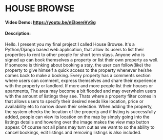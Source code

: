 # HOUSE BROWSE
#### Video Demo:  <https://youtu.be/nEIpereVvSg>
#### Description:
Hello. I present you my final project I called House Browse. It's a Python/Django based web application, that allow its users to list their properties to rent to other people for short term stays.
Anyone who is signed up can book themselves a property or list their own property as well. If someone is thinking about booking a stay, the user can follow(like) the property to
give himself a quick access to the property whenever he/she comes back to make a booking. Every property has a comments section where users can comment, express themselves and share 
their experience with the property or landlord. If more and more people list their houses or apartments, The area may become a bit flooded and may overwhelm users with the amount of listings they 
see. Thats where a property filter comes in that allows users to specify their desired needs like location, price or availability etc to narrow down their selection.
When adding the property, the system checks the location of the property and if listing is successfully added, people can view its location on the map by simply going into the listings details and hovering over the image makes the view map button appear. Of course not all plans may turn out as we want to so the ability to cancel bookings, edit listings and removing listings is also included.